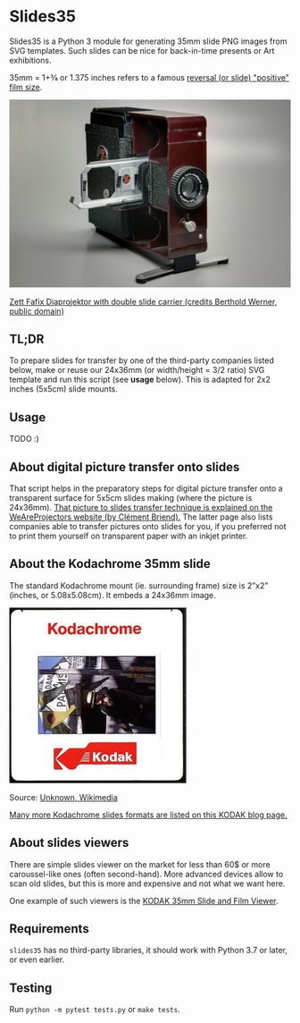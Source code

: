 # Slides35

Slides35 is a Python 3 module for generating 35mm slide PNG images from SVG templates.
Such slides can be nice for back-in-time presents or Art exhibitions.

35mm = 1+3⁄8 or 1.375 inches refers to a famous [reversal (or slide) "positive" film size](https://en.wikipedia.org/wiki/Reversal_film).

![Slide projector](docs/1024px-Zett_Fafix_BW_1.JPG)

[Zett Fafix Diaprojektor with double slide carrier (credits Berthold Werner, public domain)](https://en.wikipedia.org/wiki/Reversal_film#/media/File:Zett_Fafix_BW_1.JPG)

## TL;DR
To prepare slides for transfer by one of the third-party companies listed below, make or reuse our 24x36mm (or width/height = 3/2 ratio) SVG template and run this script (see **usage** below). This is adapted for 2x2 inches (5x5cm) slide mounts.

## Usage
TODO :)

## About digital picture transfer onto slides
That script helps in the preparatory steps for digital picture transfer onto a transparent surface for 5x5cm slides making (where the picture is 24x36mm).
[That picture to slides transfer technique is explained on the WeAreProjectors website (by Clément Briend).](http://weareprojectors.com/digitalslide/?lang=en#transfertTab) The latter page also lists companies able to transfer pictures onto slides for you, if you preferred not to print them yourself on transparent paper with an inkjet printer.

## About the Kodachrome 35mm slide
The standard Kodachrome mount (ie. surrounding frame) size is 2”x2” (inches, or 5.08x5.08cm).
It embeds a 24x36mm image.

![Kodachrome slide mount in the 1990s](docs/Kodachrome_slide_mount_1990s.jpg)

Source: [Unknown, Wikimedia](https://en.wikipedia.org/wiki/File:Kodachrome_slide_mount_1990s.jpg)

[Many more Kodachrome slides formats are listed on this KODAK blog page.](https://kodakdigitizing.com/blogs/news/how-to-tell-which-type-of-slides-you-have)

## About slides viewers
There are simple slides viewer on the market for less than 60$ or more caroussel-like ones (often second-hand). More advanced devices allow to scan old slides, but this is more and expensive and not what we want here.

One example of such viewers is the [KODAK 35mm Slide and Film Viewer](https://www.kodak.com/en/consumer/product/printing-scanning/film-scanners/kodak-35mm-slide-and-film-viewer).

## Requirements
`slides35` has no third-party libraries, it should work with Python 3.7 or later, or even earlier.

## Testing
Run `python -m pytest tests.py` or `make tests`.
